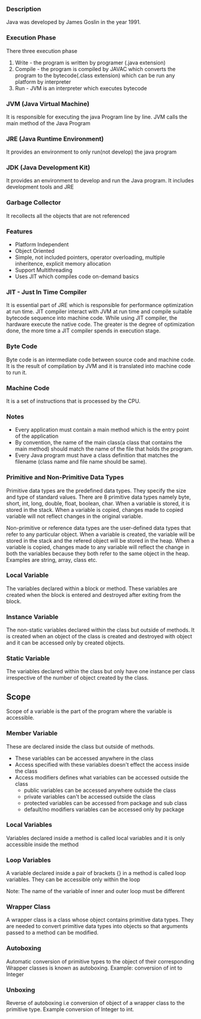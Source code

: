 ### Description
Java was developed by James Goslin in the year 1991.

### Execution Phase
There three execution phase
1. Write - the program is written by programer (.java extension)
2. Compile - the program is compiled by JAVAC which converts the program to the bytecode(.class extension) which can be run any platform by interpreter
3. Run - JVM is an interpreter which executes bytecode

### JVM (Java Virtual Machine)
It is responsible for executing the java Program line by line. JVM calls the main method of the Java Program

### JRE (Java Runtime Environment)
It provides an environment to only run(not develop) the java program

### JDK (Java Development Kit)
It provides an environment to develop and run the Java program. It includes development tools and JRE

### Garbage Collector
It recollects all the objects that are not referenced

### Features
- Platform Independent
- Object Oriented
- Simple, not included pointers, operator overloading, multiple inheritence, explicit memory allocation
- Support Multithreading
- Uses JIT which compiles code on-demand basics

### JIT - Just In Time Compiler
It is essential part of JRE which is responsible for performance optimization at run time. JIT compiler interact with JVM at run time and compile suitable bytecode sequence into machine code. While using JIT compiler, the hardware execute the native code. The greater is the degree of optimization done, the more time a JIT compiler spends in execution stage.

### Byte Code
Byte code is an intermediate code between source code and machine code. It is the result of compilation by JVM and it is translated into machine code to run it.

### Machine Code
It is a set of instructions that is processed by the CPU. 

### Notes
- Every application must contain a main method which is the entry point of the application
- By convention, the name of the main class(a class that contains the main method) should match the name of the file that holds the program.
- Every Java program must have a class definition that matches the filename (class name and file name should be same).


### Primitive and Non-Primitive Data Types
Primitive data types are the predefined data types. They specify the size and type of standard values. There are 8 primitive data types namely byte, short, int, long, double, float, boolean, char. When a variable is stored, it is stored in the stack. When a variable is copied, changes made to copied variable will not reflect changes in the original variable.

Non-primitive or reference data types are the user-defined data types that refer to any particular object. When a variable is created, the variable will be stored in the stack and the refered object will be stored in the heap. When a variable is copied, changes made to any variable will reflect the change in both the variables because they both refer to the same object in the heap. Examples are string, array, class etc.


### Local Variable
The variables declared within a block or method. These variables are created when the block is entered and destroyed after exiting from the block.

### Instance Variable
The non-static variables declared within the class but outside of methods. It is created when an object of the class is created and destroyed with object and it can be accessed only by created objects.

### Static Variable
The variables declared within the class but only have one instance per class irrespective of the number of object created by the class.

## Scope
Scope of a variable is the part of the program where the variable is accessible.

### Member Variable
These are declared inside the class but outside of methods. 
- These variables can be accessed anywhere in the class
- Access specified with these variables doesn't effect the access inside the class
- Access modifiers defines what variables can be accessed outside the class
    - public variables can be accessed anywhere outside the class
    - private variables can't be accessed outside the class
    - protected variables can be accessed from package and sub class
    - default/no modifiers variables can be accessed only by package

### Local Variables
Variables declared inside a method is called local variables and it is only accessible inside the method

### Loop Variables
A variable declared inside a pair of brackets {} in a method is called loop variables. They can be accessible only within the loop

Note: The name of the variable of inner and outer loop must be different

### Wrapper Class
A wrapper class is a class whose object contains primitive data types. They are needed to convert primitive data types into objects so that arguments passed to a method can be modified.

### Autoboxing
Automatic conversion of primitive types to the object of their corresponding Wrapper classes is known as autoboxing. Example: conversion of int to Integer

### Unboxing
Reverse of autoboxing i.e conversion of object of a wrapper class to the primitive type. Example conversion of Integer to int.

